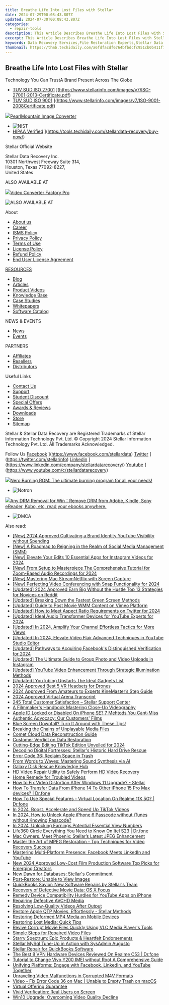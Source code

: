 ```yaml
---
title: Breathe Life Into Lost Files with Stellar
date: 2024-07-29T00:08:43.807Z
updated: 2024-07-30T00:08:43.807Z
categories:
  - repair-tools
description: This Article Describes Breathe Life Into Lost Files with Stellar
excerpt: This Article Describes Breathe Life Into Lost Files with Stellar
keywords: Data Recovery Services,File Restoration Experts,Stellar Data Recovery Solutions,Lost Files Restoration Services,Professional File Recovery,Data Retrieval Support,Extended Data Recovery Services
thumbnail: https://thmb.techidaily.com/a6fdfacdf6764bfbdcfc951cb0b411f7e9680e6d489da22f5c297b4d52b59271.jpg
---
```


## Breathe Life Into Lost Files with Stellar

 Technology You Can TrustA Brand Present Across The Globe

* [TUV SUD ISO 27001](https://www.stellarinfo.com/images/v7/tuv1.png) ](https://www.stellarinfo.com/images/v7/ISO-27001-2013-Certificate.pdf)
* [TUV SUD ISO 9001](https://www.stellarinfo.com/images/v7/tuv2.png) ](https://www.stellarinfo.com/images/v7/ISO-9001-2008Certificate.pdf)
<!-- affiliate ads begin -->
<a href="https://secure.2checkout.com/order/checkout.php?PRODS=4550420&QTY=1&AFFILIATE=108875&CART=1"><img src="https://www.pearlmountainsoft.com/n_img/product/pic/f_02.jpg" border="0">PearlMountain Image Converter</a>
<!-- affiliate ads end -->
* ![NIST](https://www.stellarinfo.com/images/v7/nist.png)
* [HIPAA Verified](https://www.stellarinfo.com/images/v7/hipa.png) ](https://tools.techidaily.com/stellardata-recovery/buy-now/)

 Stellar Official Website

 Stellar Data Recovery Inc.  
 10301 Northwest Freeway Suite 314,  
 Houston, Texas 77092-8227,  
 United States

 ALSO AVAILABLE AT

<!-- affiliate ads begin -->
<a href="https://secure.2checkout.com/order/checkout.php?PRODS=4537547&QTY=1&AFFILIATE=108875&CART=1"><img src="https://secure.avangate.com/images/merchant/4b0a0290ad7df100b77e86839989a75e/products/vcfpro.png" border="0">Video Converter Factory Pro</a>
<!-- affiliate ads end -->
![ALSO AVAILABLE AT](https://www.stellarinfo.com/images/v7/Partners_logo_new.png)

 About

* [About us](https://tools.techidaily.com/stellardata-recovery/buy-now/)
* [Career](https://tools.techidaily.com/stellardata-recovery/buy-now/)
* [ISMS Policy](https://tools.techidaily.com/stellardata-recovery/buy-now/)
* [Privacy Policy](https://tools.techidaily.com/stellardata-recovery/buy-now/)
* [Terms of Use](https://tools.techidaily.com/stellardata-recovery/buy-now/)
* [License Policy](https://www.stellarinfo.com/software-licensing-usage.php)
* [Refund Policy](https://tools.techidaily.com/stellardata-recovery/buy-now/)
* [End User License Agreement](https://tools.techidaily.com/stellardata-recovery/buy-now/)

[RESOURCES](https://tools.techidaily.com/stellardata-recovery/buy-now/)

* [Blog](https://tools.techidaily.com/stellardata-recovery/buy-now/)
* [Articles](https://tools.techidaily.com/stellardata-recovery/buy-now/)
* [Product Videos](https://tools.techidaily.com/stellardata-recovery/buy-now/)
* [Knowledge Base](https://tools.techidaily.com/stellardata-recovery/buy-now/)
* [Case Studies](https://tools.techidaily.com/stellardata-recovery/buy-now/)
* [Whitepapers](https://tools.techidaily.com/stellardata-recovery/buy-now/)
* [Software Catalog](https://tools.techidaily.com/stellardata-recovery/buy-now/)

 NEWS & EVENTS

* [News](https://tools.techidaily.com/stellardata-recovery/buy-now/)
* [Events](https://www.stellarinfo.com/affiliate-summit/affiliate-summit.php)

 PARTNERS

* [Affiliates](https://tools.techidaily.com/stellardata-recovery/buy-now/)
* [Resellers](https://tools.techidaily.com/stellardata-recovery/buy-now/)
* [Distributors](https://tools.techidaily.com/stellardata-recovery/buy-now/)

 Useful Links

* [Contact Us](https://www.stellarinfo.com/contact/contact-us.php)
* [Support](https://tools.techidaily.com/stellardata-recovery/buy-now/)
* [Student Discount](https://www.stellarinfo.com/student-discount/)
* [Special Offers](https://tools.techidaily.com/stellardata-recovery/buy-now/)
* [Awards & Reviews](https://tools.techidaily.com/stellardata-recovery/buy-now/)
* [Downloads](https://www.stellarinfo.com/download.php)
* [Store](https://tools.techidaily.com/stellardata-recovery/buy-now/)
* [Sitemap](https://www.stellarinfo.com/sitemap.php)

 Stellar & Stellar Data Recovery are Registered Trademarks of Stellar Information Technology Pvt. Ltd. © Copyright 2024 Stellar Information Technology Pvt. Ltd. All Trademarks Acknowledged.

Follow Us [Facebook](https://www.stellarinfo.com/Images/fb.png) ](https://www.facebook.com/stellardata) [Twitter](https://www.stellarinfo.com/Images/tw.png) ](https://twitter.com/stellarinfo) [Linkedin](https://www.stellarinfo.com/Images/in.png) ](https://www.linkedin.com/company/stellardatarecovery/) [Youtube](https://www.stellarinfo.com/newblacktheme/images/yt.png) ](https://www.youtube.com/c/stellardatarecovery)

<!-- affiliate ads begin -->
<a href="https://store.nero.com/order/checkout.php?PRODS=39694080&QTY=1&AFFILIATE=108875&CART=1"><img src="http://cdnwww.nero.com/nero-com-wAssets/img/banners/2023/nbr/fire/Screenshot_1red_gb.jpg" border="0">Nero Burning ROM:
The ultimate burning program for all your needs!</a>
<!-- affiliate ads end -->
* ![Notron](https://www.stellarinfo.com/images/v7/notron.png)
<!-- affiliate ads begin -->
<a href="https://secure.2checkout.com/order/checkout.php?PRODS=4600113&QTY=1&AFFILIATE=108875&CART=1"><img src="https://www.epubor.com/images/drm-removal-feature2.png" border="0">Any DRM Removal for Win：Remove DRM from Adobe, Kindle, Sony eReader, Kobo, etc, read your ebooks anywhere.</a>
<!-- affiliate ads end -->
* ![DMCA](https://www.stellarinfo.com/images/v7/dmca.png)

<ins class="adsbygoogle"
     style="display:block"
     data-ad-format="autorelaxed"
     data-ad-client="ca-pub-7571918770474297"
     data-ad-slot="1223367746"></ins>



<ins class="adsbygoogle"
     style="display:block"
     data-ad-client="ca-pub-7571918770474297"
     data-ad-slot="8358498916"
     data-ad-format="auto"
     data-full-width-responsive="true"></ins>

<span class="atpl-alsoreadstyle">Also read:</span>
<div><ul>
<li><a href="https://youtube-docs.techidaily.com/024-approved-cultivating-a-brand-identity-youtube-visibility-without-spending/"><u>[New] 2024 Approved  Cultivating a Brand Identity  YouTube Visibility without Spending</u></a></li>
<li><a href="https://extra-resources.techidaily.com/new-a-roadmap-to-reigning-in-the-realm-of-social-media-management-smm/"><u>[New] A Roadmap to Reigning in the Realm of Social Media Management (SMM)</u></a></li>
<li><a href="https://instagram-clips.techidaily.com/new-elevate-your-edits-10-essential-apps-for-instagram-videos-for-2024/"><u>[New] Elevate Your Edits  10 Essential Apps for Instagram Videos for 2024</u></a></li>
<li><a href="https://screen-recording.techidaily.com/new-from-setup-to-masterpiece-the-comprehensive-tutorial-for-zoom-based-audio-recordings-for-2024/"><u>[New] From Setup to Masterpiece  The Comprehensive Tutorial for Zoom-Based Audio Recordings for 2024</u></a></li>
<li><a href="https://visual-screen-recording.techidaily.com/new-mastering-mac-streamnetflix-with-screen-capture/"><u>[New] Mastering Mac  StreamNetflix with Screen Capture</u></a></li>
<li><a href="https://desktop-recording.techidaily.com/new-perfecting-video-conferencing-with-snap-functionality-for-2024/"><u>[New] Perfecting Video Conferencing with Snap Functionality for 2024</u></a></li>
<li><a href="https://vp-tips.techidaily.com/updated-2024-approved-earn-big-without-the-hustle-top-13-strategies-for-novices-on-reddit/"><u>[Updated] 2024 Approved  Earn Big Without the Hustle  Top 13 Strategies for Novices on Reddit</u></a></li>
<li><a href="https://youtube-clips.techidaily.com/updated-breaking-down-the-fastest-green-screen-methods/"><u>[Updated] Breaking Down the Fastest Green Screen Methods</u></a></li>
<li><a href="https://vimeo-videos.techidaily.com/updated-guide-to-post-movie-wmm-content-on-vimeo-platform/"><u>[Updated] Guide to Post Movie WMM Content on Vimeo Platform</u></a></li>
<li><a href="https://twitter-videos.techidaily.com/updated-how-to-meet-aspect-ratio-requirements-on-twitter-for-2024/"><u>[Updated] How to Meet Aspect Ratio Requirements on Twitter for 2024</u></a></li>
<li><a href="https://youtube-data.techidaily.com/ed-ideal-audio-transformer-devices-for-youtube-experts-for-2024/"><u>[Updated] Ideal Audio Transformer Devices for YouTube Experts for 2024</u></a></li>
<li><a href="https://facebook-record-videos.techidaily.com/updated-in-2024-amplify-your-channel-effortless-tactics-for-more-views/"><u>[Updated] In 2024, Amplify Your Channel  Effortless Tactics for More Views</u></a></li>
<li><a href="https://facebook-record-videos.techidaily.com/updated-in-2024-elevate-video-flair-advanced-techniques-in-youtube-studio-editor/"><u>[Updated] In 2024, Elevate Video Flair  Advanced Techniques in YouTube Studio Editor</u></a></li>
<li><a href="https://facebook-video-recording.techidaily.com/updated-pathways-to-acquiring-facebooks-distinguished-verification-for-2024/"><u>[Updated] Pathways to Acquiring Facebook's Distinguished Verification for 2024</u></a></li>
<li><a href="https://instagram-videos.techidaily.com/updated-the-ultimate-guide-to-group-photo-and-video-uploads-in-instagram/"><u>[Updated] The Ultimate Guide to Group Photo and Video Uploads in Instagram</u></a></li>
<li><a href="https://facebook-video-share.techidaily.com/updated-youtube-video-enhancement-through-strategic-illumination-methods/"><u>[Updated] YouTube Video Enhancement Through Strategic Illumination Methods</u></a></li>
<li><a href="https://facebook-record-videos.techidaily.com/updated-youtubing-upstarts-the-ideal-gadgets-list/"><u>[Updated] YouTubing Upstarts  The Ideal Gadgets List</u></a></li>
<li><a href="https://fox-glue.techidaily.com/2024-approved-best-5-vr-headsets-for-drones/"><u>2024 Approved  Best 5 VR Headsets for Drones</u></a></li>
<li><a href="https://some-techniques.techidaily.com/2024-approved-from-amateurs-to-experts-kinemasters-step-guide/"><u>2024 Approved  From Amateurs to Experts  KineMaster’s Step Guide</u></a></li>
<li><a href="https://screen-activity-recording.techidaily.com/2024-approved-virtual-arena-transcript/"><u>2024 Approved  Virtual Arena Transcript</u></a></li>
<li><a href="https://data-wizards.techidaily.com/245-total-customer-satisfaction-stellar-support-center/"><u>245 Total Customer Satisfaction – Stellar Support Center</u></a></li>
<li><a href="https://extra-tips.techidaily.com/a-filmmakers-handbook-mastering-close-up-videography/"><u>A Filmmaker's Handbook  Mastering Close-Up Videography</u></a></li>
<li><a href="https://apple-account.techidaily.com/apple-id-locked-or-disabled-on-iphone-se-7-mehtods-you-cant-miss-by-drfone-ios/"><u>Apple ID Locked or Disabled On iPhone SE? 7 Mehtods You Cant-Miss</u></a></li>
<li><a href="https://data-wizards.techidaily.com/authentic-advocacy-our-customers-films/"><u>Authentic Advocacy: Our Customers' Films</u></a></li>
<li><a href="https://data-wizards.techidaily.com/1720672751491-blue-screen-downfall-turn-it-around-with-these-tips/"><u>Blue Screen Downfall? Turn It Around with These Tips!</u></a></li>
<li><a href="https://data-wizards.techidaily.com/breaking-the-chains-of-unplayable-media-files/"><u>Breaking the Chains of Unplayable Media Files</u></a></li>
<li><a href="https://data-wizards.techidaily.com/comet-cloud-data-reconstruction-guide/"><u>Comet Cloud Data Reconstruction Guide</u></a></li>
<li><a href="https://data-wizards.techidaily.com/customer-verdict-on-data-restoration/"><u>Customer Verdict on Data Restoration</u></a></li>
<li><a href="https://fox-direct.techidaily.com/cutting-edge-editing-tiktok-edition-unveiled-for-2024/"><u>Cutting-Edge Editing  TikTok Edition Unveiled for 2024</u></a></li>
<li><a href="https://data-wizards.techidaily.com/decoding-digital-fortresses-stellars-historic-hard-drive-rescue/"><u>Decoding Digital Fortresses: Stellar's Historic Hard Drive Rescue</u></a></li>
<li><a href="https://data-wizards.techidaily.com/error-code-36-reclaim-space-in-trash/"><u>Error Code 36: Reclaim Space in Trash</u></a></li>
<li><a href="https://tech-savvy.techidaily.com/from-words-to-waves-mastering-sound-synthesis-via-ai/"><u>From Words to Waves: Mastering Sound Synthesis via AI</u></a></li>
<li><a href="https://data-wizards.techidaily.com/galaxy-disk-rescue-knowledge-hub/"><u>Galaxy Disk Rescue Knowledge Hub</u></a></li>
<li><a href="https://data-wizards.techidaily.com/hd-video-repair-utility-to-safely-perform-hd-video-recovery/"><u>HD Video Repair Utility to Safely Perform HD Video Recovery</u></a></li>
<li><a href="https://data-wizards.techidaily.com/home-remedy-for-troubled-videos/"><u>Home Remedy for Troubled Videos</u></a></li>
<li><a href="https://data-wizards.techidaily.com/how-to-fix-video-distortion-after-windows-11-upgrade-stellar/"><u>How to Fix Video Distortion After Windows 11 Upgrade? - Stellar</u></a></li>
<li><a href="https://review-topics.techidaily.com/how-to-transfer-data-from-iphone-14-to-other-iphone-15-pro-max-devices-drfone-by-drfone-transfer-data-from-ios-transfer-data-from-ios/"><u>How To Transfer Data From iPhone 14 To Other iPhone 15 Pro Max devices? | Dr.fone</u></a></li>
<li><a href="https://fix-guide.techidaily.com/how-to-use-special-features-virtual-location-on-realme-11x-5g-drfone-by-drfone-virtual-android/"><u>How To Use Special Features - Virtual Location On Realme 11X 5G? | Dr.fone</u></a></li>
<li><a href="https://tiktok-videos.techidaily.com/in-2024-boost-accelerate-and-speed-up-tiktok-videos/"><u>In 2024, Boost, Accelerate and Speed Up TikTok Videos</u></a></li>
<li><a href="https://ios-unlock.techidaily.com/in-2024-how-to-unlock-apple-iphone-6-passcode-without-itunes-without-knowing-passcode-by-drfone-ios/"><u>In 2024, How to Unlock Apple iPhone 6 Passcode without iTunes without Knowing Passcode?</u></a></li>
<li><a href="https://youtube-stream.techidaily.com/in-2024-unlocking-earnings-potential-essential-view-numbers/"><u>In 2024, Unlocking Earnings Potential  Essential View Numbers</u></a></li>
<li><a href="https://fake-location.techidaily.com/life360-circle-everything-you-need-to-know-on-itel-s23-drfone-by-drfone-virtual-android/"><u>Life360 Circle Everything You Need to Know On Itel S23 | Dr.fone</u></a></li>
<li><a href="https://data-wizards.techidaily.com/mac-owners-meet-phoenix-stellars-latest-jpeg-enhancement/"><u>Mac Owners, Meet Phoenix: Stellar’s Latest JPEG Enhancement</u></a></li>
<li><a href="https://data-wizards.techidaily.com/master-the-art-of-mpeg-restoration-top-techniques-for-video-recovery-success/"><u>Master the Art of MPEG Restoration - Top Techniques for Video Recovery Success</u></a></li>
<li><a href="https://data-wizards.techidaily.com/mastering-multi-platform-presence-facebook-meets-linkedin-and-youtube/"><u>Mastering Multi-Platform Presence: Facebook Meets LinkedIn and YouTube</u></a></li>
<li><a href="https://ai-driven-video-production.techidaily.com/new-2024-approved-low-cost-film-production-software-top-picks-for-emerging-creators/"><u>New 2024 Approved Low-Cost Film Production Software Top Picks for Emerging Creators</u></a></li>
<li><a href="https://data-wizards.techidaily.com/new-dawn-for-databases-stellars-commitment/"><u>New Dawn for Databases: Stellar's Commitment</u></a></li>
<li><a href="https://data-wizards.techidaily.com/post-restore-unable-to-view-images/"><u>Post-Restore: Unable to View Images</u></a></li>
<li><a href="https://data-wizards.techidaily.com/quickbooks-savior-new-software-repairs-by-stellars-team/"><u>QuickBooks Savior: New Software Repairs by Stellar's Team</u></a></li>
<li><a href="https://data-wizards.techidaily.com/recovery-of-defective-movie-data-os-x-focus/"><u>Recovery of Defective Movie Data: OS X Focus</u></a></li>
<li><a href="https://data-wizards.techidaily.com/remedy-device-compatibility-hurdles-for-youtube-apps-on-iphone/"><u>Remedy Device Compatibility Hurdles for YouTube Apps on iPhone</u></a></li>
<li><a href="https://data-wizards.techidaily.com/repairing-defective-avchd-media/"><u>Repairing Defective AVCHD Media</u></a></li>
<li><a href="https://data-wizards.techidaily.com/resolving-low-quality-videos-after-output/"><u>Resolving Low-Quality Videos After Output</u></a></li>
<li><a href="https://data-wizards.techidaily.com/restore-apple-qtp-movies-effortlessly-stellar-methods/"><u>Restore Apple QTP Movies, Effortlessly - Stellar Methods</u></a></li>
<li><a href="https://data-wizards.techidaily.com/restoring-deformed-mp4-media-on-mobile-devices/"><u>Restoring Deformed MP4 Media on Mobile Devices</u></a></li>
<li><a href="https://data-wizards.techidaily.com/restoring-lost-media-quick-tips/"><u>Restoring Lost Media: Quick Tips</u></a></li>
<li><a href="https://data-wizards.techidaily.com/revive-corrupt-movie-files-quickly-using-vlc-media-players-tools/"><u>Revive Corrupt Movie Files Quickly Using VLC Media Player's Tools</u></a></li>
<li><a href="https://data-wizards.techidaily.com/simple-steps-for-repaired-video-files/"><u>Simple Steps for Repaired Video Files</u></a></li>
<li><a href="https://data-wizards.techidaily.com/starry-spectrum-epic-products-and-heartfelt-endorsements/"><u>Starry Spectrum: Epic Products & Heartfelt Endorsements</u></a></li>
<li><a href="https://data-wizards.techidaily.com/stellar-mysql-tune-up-in-action-with-sysadmin-augusto/"><u>Stellar MySql Tune-Up in Action with SysAdmin Augusto</u></a></li>
<li><a href="https://data-wizards.techidaily.com/stellar-repair-for-quickbooks-software/"><u>Stellar Repair for QuickBooks Software</u></a></li>
<li><a href="https://fake-location.techidaily.com/the-best-8-vpn-hardware-devices-reviewed-on-realme-c53-drfone-by-drfone-virtual-android/"><u>The Best 8 VPN Hardware Devices Reviewed On Realme C53 | Dr.fone</u></a></li>
<li><a href="https://sim-unlock.techidaily.com/tutorial-to-change-vivo-y200-imei-without-root-a-comprehensive-guide-by-drfone-android/"><u>Tutorial to Change Vivo Y200 IMEI without Root A Comprehensive Guide</u></a></li>
<li><a href="https://data-wizards.techidaily.com/unifying-platforms-engage-with-facebook-linkedin-and-youtube-together/"><u>Unifying Platforms: Engage with Facebook, LinkedIn, and YouTube Together</u></a></li>
<li><a href="https://data-wizards.techidaily.com/unraveling-video-malfunctions-in-corrupted-m4v-formats/"><u>Unraveling Video Malfunctions in Corrupted M4V Formats</u></a></li>
<li><a href="https://data-wizards.techidaily.com/video-fix-error-code-36-on-mac-unable-to-empty-trash-on-macos/"><u>Video - Fix Error Code 36 on Mac | Unable to Empty Trash on macOS</u></a></li>
<li><a href="https://data-wizards.techidaily.com/virtual-offering-guarantee/"><u>Virtual Offering Guarantee</u></a></li>
<li><a href="https://data-wizards.techidaily.com/vivid-verification-real-users-on-screen/"><u>Vivid Verification: Real Users on Screen</u></a></li>
<li><a href="https://data-wizards.techidaily.com/win10-upgrade-overcoming-video-quality-decline/"><u>Win10 Upgrade: Overcoming Video Quality Decline</u></a></li>
</ul></div>
